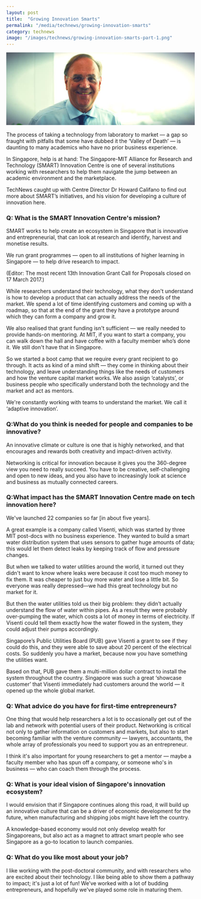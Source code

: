 ```yaml
---
layout: post
title:  "Growing Innovation Smarts"
permalink: "/media/technews/growing-innovation-smarts"
category: technews
image: "/images/technews/growing-innovation-smarts-part-1.png"
---
```


![Growing Innovation Smarts](/images/technews/growing-innovation-smarts-part-1.png)

The process of taking a technology from laboratory to market — a gap so fraught with pitfalls that some have dubbed it the ‘Valley of Death’ — is daunting to many academics who have no prior business experience.

In Singapore, help is at hand: The Singapore-MIT Alliance for Research and Technology (SMART) Innovation Centre is one of several institutions working with researchers to help them navigate the jump between an academic environment and the marketplace.

TechNews caught up with Centre Director Dr Howard Califano to find out more about SMART’s initiatives, and his vision for developing a culture of innovation here.

### **Q: What is the SMART Innovation Centre's mission?**
SMART works to help create an ecosystem in Singapore that is innovative and entrepreneurial, that can look at research and identify, harvest and monetise results.

We run grant programmes — open to all institutions of higher learning in Singapore — to help drive research to impact.

(Editor: The most recent 13th Innovation Grant Call for Proposals closed on 17 March 2017.)

While researchers understand their technology, what they don't understand is how to develop a product that can actually address the needs of the market. We spend a lot of time identifying customers and coming up with a roadmap, so that at the end of the grant they have a prototype around which they can form a company and grow it.

We also realised that grant funding isn't sufficient — we really needed to provide hands-on mentoring. At MIT, if you want to start a company, you can walk down the hall and have coffee with a faculty member who’s done it. We still don't have that in Singapore.

So we started a boot camp that we require every grant recipient to go through. It acts as kind of a mind shift — they come in thinking about their technology, and leave understanding things like the needs of customers and how the venture capital market works. We also assign ‘catalysts’, or business people who specifically understand both the technology and the market and act as mentors.

We're constantly working with teams to understand the market. We call it ‘adaptive innovation’.

### **Q:What do you think is needed for people and companies to be innovative?**
An innovative climate or culture is one that is highly networked, and that encourages and rewards both creativity and impact-driven activity.

Networking is critical for innovation because it gives you the 360-degree view you need to really succeed. You have to be creative, self-challenging and open to new ideas, and you also have to increasingly look at science and business as mutually connected careers.

### **Q:What impact has the SMART Innovation Centre made on tech innovation here?**
We've launched 22 companies so far [in about five years].

A great example is a company called Visenti, which was started by three MIT post-docs with no business experience. They wanted to build a smart water distribution system that uses sensors to gather huge amounts of data; this would let them detect leaks by keeping track of flow and pressure changes.

But when we talked to water utilities around the world, it turned out they didn't want to know where leaks were because it cost too much money to fix them. It was cheaper to just buy more water and lose a little bit. So everyone was really depressed—we had this great technology but no market for it.

But then the water utilities told us their big problem: they didn’t actually understand the flow of water within pipes. As a result they were probably over-pumping the water, which costs a lot of money in terms of electricity. If Visenti could tell them exactly how the water flowed in the system, they could adjust their pumps accordingly.

Singapore’s Public Utilities Board (PUB) gave Visenti a grant to see if they could do this, and they were able to save about 20 percent of the electrical costs. So suddenly you have a market, because now you have something the utilities want.

Based on that, PUB gave them a multi-million dollar contract to install the system throughout the country. Singapore was such a great ‘showcase customer’ that Visenti immediately had customers around the world — it opened up the whole global market.

### **Q: What advice do you have for first-time entrepreneurs?**
One thing that would help researchers a lot is to occasionally get out of the lab and network with potential users of their product. Networking is critical not only to gather information on customers and markets, but also to start becoming familiar with the venture community — lawyers, accountants, the whole array of professionals you need to support you as an entrepreneur.

I think it's also important for young researchers to get a mentor — maybe a faculty member who has spun off a company, or someone who's in business — who can coach them through the process.

### **Q: What is your ideal vision of Singapore's innovation ecosystem?**
I would envision that if Singapore continues along this road, it will build up an innovative culture that can be a driver of economic development for the future, when manufacturing and shipping jobs might have left the country.

A knowledge-based economy would not only develop wealth for Singaporeans, but also act as a magnet to attract smart people who see Singapore as a go-to location to launch companies.

### **Q: What do you like most about your job?**
I like working with the post-doctoral community, and with researchers who are excited about their technology. I like being able to show them a pathway to impact; it's just a lot of fun! We’ve worked with a lot of budding entrepreneurs, and hopefully we've played some role in maturing them.
